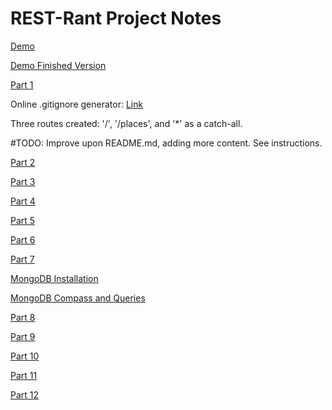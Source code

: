# REST-Rant Project Notes

[Demo](https://digitalskills.instructure.com/courses/3775/pages/demo-rest-rant-6-dot-3-3?module_item_id=464236)

[Demo Finished Version](https://rest-rant-live-demo.herokuapp.com/)

[Part 1](https://digitalskills.instructure.com/courses/3775/pages/rest-rant-part1-6-dot-3-4?module_item_id=464461)

Online .gitignore generator: [Link](https://www.toptal.com/developers/gitignore)

Three routes created:  '/', '/places', and '*' as a catch-all.

#TODO:  Improve upon README.md, adding more content.  See instructions.

[Part 2](https://digitalskills.instructure.com/courses/3775/pages/activity-6-dot-4-3?module_item_id=464367)

[Part 3](https://digitalskills.instructure.com/courses/3775/pages/activity-6-dot-4-4?module_item_id=464378)

[Part 4](https://digitalskills.instructure.com/courses/3775/pages/activity-6-dot-4-6?module_item_id=464372)

[Part 5](https://digitalskills.instructure.com/courses/3775/pages/activity-6-dot-5-2?module_item_id=464387)

[Part 6](https://digitalskills.instructure.com/courses/3775/pages/activity-6-dot-5-4?module_item_id=464466)

[Part 7](https://digitalskills.instructure.com/courses/3775/pages/activity-6-dot-5-6?module_item_id=464465)

[MongoDB Installation](https://digitalskills.instructure.com/courses/3775/pages/mongo-installation-6-dot-7-1?module_item_id=464302)

[MongoDB Compass and Queries](https://digitalskills.instructure.com/courses/3775/pages/mongo-queries-6-dot-7-2?module_item_id=464453)

[Part 8](https://digitalskills.instructure.com/courses/3775/pages/activity-6-dot-8-4?module_item_id=464375)

[Part 9](https://digitalskills.instructure.com/courses/3775/pages/activity-6-dot-8-8?module_item_id=464376)

[Part 10](https://digitalskills.instructure.com/courses/3775/pages/our-first-full-stack-app-6-dot-8-12?module_item_id=464383)

[Part 11](https://digitalskills.instructure.com/courses/3775/pages/our-first-full-stack-app-6-dot-8-16?module_item_id=464385)

[Part 12](https://digitalskills.instructure.com/courses/3775/pages/rest-rant-deployment-6-dot-10-dot-4?module_item_id=464452)

